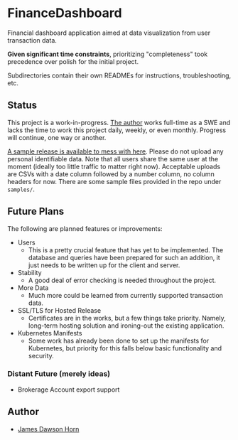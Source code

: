 # FinanceDashboard
Financial dashboard application aimed at data visualization from user transaction data.  

**Given significant time constraints**, prioritizing "completeness" took precedence over polish for the initial project.  

Subdirectories contain their own READMEs for instructions, troubleshooting, etc.

## Status
This project is a work-in-progress. [The author](https://github.com/jhorn00) works full-time as a SWE and lacks the time to work this project daily, weekly, or even monthly. Progress will continue, one way or another.  

[A sample release is available to mess with here](http://dawsonhorn.net/). Please do not upload any personal identifiable data. Note that all users share the same user at the moment (ideally too little traffic to matter right now). Acceptable uploads are CSVs with a date column followed by a number column, no column headers for now. There are some sample files provided in the repo under ```samples/```.

## Future Plans
The following are planned features or improvements:
- Users
    - This is a pretty crucial feature that has yet to be implemented. The database and queries have been prepared for such an addition, it just needs to be written up for the client and server.
- Stability
    - A good deal of error checking is needed throughout the project.
- More Data
    - Much more could be learned from currently supported transaction data.
- SSL/TLS for Hosted Release
    - Certificates are in the works, but a few things take priority. Namely, long-term hosting solution and ironing-out the existing application.
- Kubernetes Manifests
    - Some work has already been done to set up the manifests for Kubernetes, but priority for this falls below basic functionality and security.

### Distant Future (merely ideas)
- Brokerage Account export support

## Author
- [James Dawson Horn](https://github.com/jhorn00)

